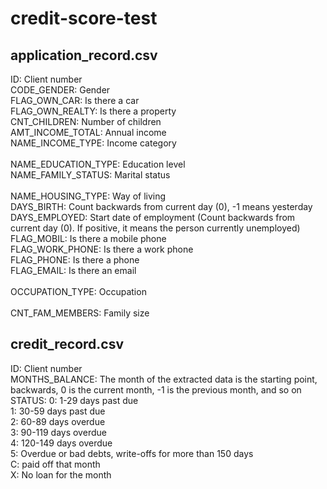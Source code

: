 # credit-score-test

## application_record.csv		
ID:	Client number <br />
CODE_GENDER:	Gender <br />
FLAG_OWN_CAR:	Is there a car	<br />
FLAG_OWN_REALTY: Is there a property <br />
CNT_CHILDREN:	Number of children <br />
AMT_INCOME_TOTAL: Annual income <br />
NAME_INCOME_TYPE: Income category <br />	
NAME_EDUCATION_TYPE:	Education level	<br />
NAME_FAMILY_STATUS: Marital status <br />	
NAME_HOUSING_TYPE:	Way of living	<br />
DAYS_BIRTH:	Count backwards from current day (0), -1 means yesterday <br />
DAYS_EMPLOYED:	Start date of employment (Count backwards from current day (0). If positive, it means the person currently unemployed) <br />
FLAG_MOBIL:	Is there a mobile phone	<br />
FLAG_WORK_PHONE:	Is there a work phone	<br />
FLAG_PHONE:	Is there a phone <br />
FLAG_EMAIL:	Is there an email <br />	
OCCUPATION_TYPE:	Occupation <br />	
CNT_FAM_MEMBERS:	Family size <br />	

## credit_record.csv		
ID:	Client number	<br />
MONTHS_BALANCE:	The month of the extracted data is the starting point, backwards, 0 is the current month, -1 is the previous month, and so on <br />
STATUS:	0: 1-29 days past due <br />
        1: 30-59 days past due <br />
        2: 60-89 days overdue <br />
        3: 90-119 days overdue <br />
        4: 120-149 days overdue <br />
        5: Overdue or bad debts, write-offs for more than 150 days <br />
        C: paid off that month <br />
        X: No loan for the month <br />
